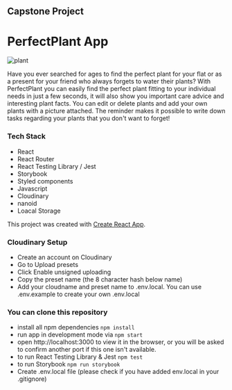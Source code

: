 ## Capstone Project 
# PerfectPlant App
![plant](https://user-images.githubusercontent.com/98463150/165517290-ffe0359a-2e96-47f6-9b6d-9bec24d7c5bc.png)

Have you ever searched for ages to find the perfect plant for your flat or as a present for your friend who always forgets to water their plants? With PerfectPlant you can easily find the perfect plant fitting to your individual needs in just a few seconds, it will also show you important care advice and interesting plant facts. You can edit or delete plants and add your own plants with a picture attached. The reminder makes it possible to write down tasks regarding your plants that you don't want to forget!

### Tech Stack
- React
- React Router
- React Testing Library / Jest
- Storybook
- Styled components
- Javascript
- Cloudinary
- nanoid
- Loacal Storage

This project was created with [Create React App](https://create-react-app.dev/docs/getting-started/).

### Cloudinary Setup

- Create an account on Cloudinary
- Go to Upload presets
- Click Enable unsigned uploading
- Copy the preset name (the 8 character hash below name)
- Add your cloudname and preset name to .env.local. You can use .env.example to create your own .env.local

### You can clone this repository
- install all npm dependencies `npm install`
- run app in development mode via `npm start`
- open http://localhost:3000 to view it in the browser, or you will be asked to confirm another port if this one isn't available.
- to run React Testing Library & Jest `npm test`
- to run Storybook `npm run storybook`
- Create .env.local file (please check if you have added env.local in your .gitignore)
